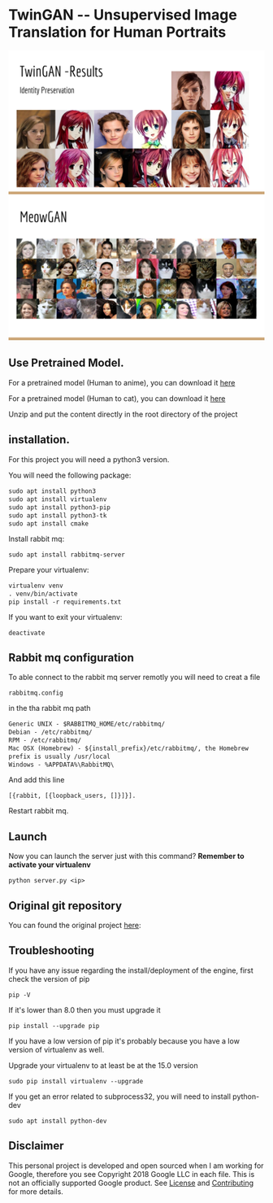 # TwinGAN -- Unsupervised Image Translation for Human Portraits

![identity_preservation](docs/images/AX18_TwinGAN-15.png)
![search_engine](docs/images/AX18_TwinGAN-18.png)

## Use Pretrained Model.

For a pretrained model (Human to anime), you can download it [here](https://drive.google.com/open?id=1dXfqAODQxB2uNhyQANtZICAjwhNMWnbl)

For a pretrained model (Human to cat), you can download it [here](https://drive.google.com/open?id=1UJEqlH_1sfdmWs6MXKV4H69NGad0rdUB)

Unzip and put the content directly in the root directory of the project


## installation.


For this project you will need a python3 version.

You will need the following package:
    
    sudo apt install python3
    sudo apt install virtualenv
    sudo apt install python3-pip
    sudo apt install python3-tk
    sudo apt install cmake
    
Install rabbit mq:

    sudo apt install rabbitmq-server
 
Prepare your virtualenv:

    virtualenv venv
    . venv/bin/activate
    pip install -r requirements.txt   

If you want to exit your virtualenv:

    deactivate
    
    
## Rabbit mq configuration


To able connect to the rabbit mq server remotly you will need to creat a file 

    rabbitmq.config

in the tha rabbit mq path

    Generic UNIX - $RABBITMQ_HOME/etc/rabbitmq/
    Debian - /etc/rabbitmq/
    RPM - /etc/rabbitmq/
    Mac OSX (Homebrew) - ${install_prefix}/etc/rabbitmq/, the Homebrew prefix is usually /usr/local
    Windows - %APPDATA%\RabbitMQ\
    
And add this line  

    [{rabbit, [{loopback_users, []}]}].
    
Restart rabbit mq.


## Launch


Now you can launch the server just with this command? **Remember to activate your virtualenv**

    python server.py <ip>

## Original git repository

You can found the original project [here](https://github.com/jerryli27/TwinGAN):

## Troubleshooting

If you have any issue regarding the install/deployment of the engine,
first check the version of pip

    pip -V

If it's lower than 8.0 then you must upgrade it

    pip install --upgrade pip

If you have a low version of pip it's probably because you have a low version of virtualenv as well.

Upgrade your virtualenv to at least be at the 15.0 version

    sudo pip install virtualenv --upgrade

If you get an error related to subprocess32, you will need to install python-dev

    sudo apt install python-dev
    
## Disclaimer

This personal project is developed and open sourced when I am working for Google, therefore you see Copyright 2018 Google LLC in each file. This is not an officially supported Google product. See [License](LICENSE) and [Contributing](CONTRIBUTING.md) for more details.
